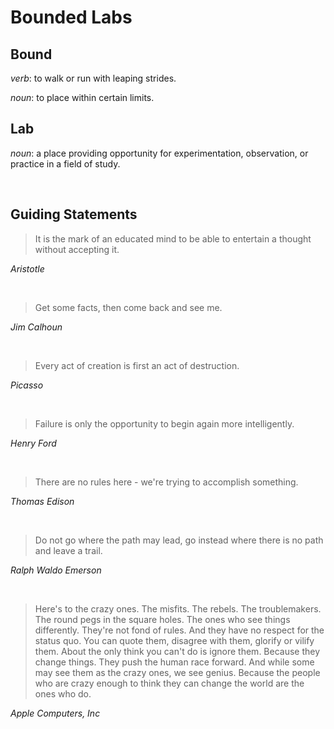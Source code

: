 # **Bounded Labs**

## Bound
*verb*: to walk or run with leaping strides.

*noun*: to place within certain limits.

## Lab
*noun*: a place providing opportunity for experimentation, observation, or practice in a field of study.

<br>

## Guiding Statements


> It is the mark of an educated mind to be able
> to entertain a thought without accepting it.

*Aristotle*

<br>

> Get some facts, 
> then come back and see me.

*Jim Calhoun*

<br>

> Every act of creation is first an act of destruction.

*Picasso*

<br>

> Failure is only the opportunity to begin again more intelligently. 

*Henry Ford*

<br>

> There are no rules here - we're trying to accomplish something.

*Thomas Edison*

<br>

> Do not go where the path may lead, go instead where there is no path and leave a trail.

*Ralph Waldo Emerson*

<br>

> Here's to the crazy ones. The misfits. The rebels. The troublemakers. The round pegs in the square holes. The ones who see things differently. 
> They're not fond of rules. And they have no respect for the status quo. You can quote them, disagree with them, glorify or vilify them.
> About the only think you can't do is ignore them. Because they change things. They push the human race forward. 
> And while some may see them as the crazy ones, we see genius. Because the people who are crazy enough to think they can change the world are the ones who do. 

*Apple Computers, Inc*
